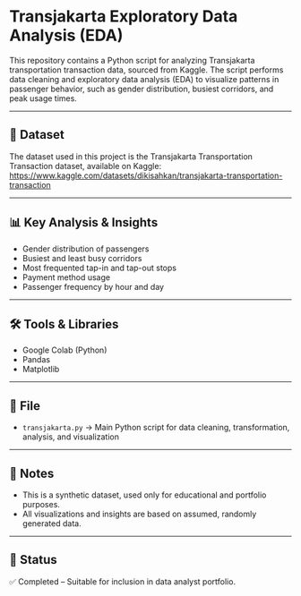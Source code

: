 # Transjakarta Exploratory Data Analysis (EDA)

This repository contains a Python script for analyzing Transjakarta transportation transaction data, sourced from Kaggle. The script performs data cleaning and exploratory data analysis (EDA) to visualize patterns in passenger behavior, such as gender distribution, busiest corridors, and peak usage times.

---

## 📄 Dataset
The dataset used in this project is the Transjakarta Transportation Transaction dataset, available on Kaggle:
https://www.kaggle.com/datasets/dikisahkan/transjakarta-transportation-transaction

---

## 📊 Key Analysis & Insights

- Gender distribution of passengers
- Busiest and least busy corridors
- Most frequented tap-in and tap-out stops
- Payment method usage
- Passenger frequency by hour and day

---

## 🛠️ Tools & Libraries

- Google Colab (Python)
- Pandas
- Matplotlib

---

## 📁 File

- `transjakarta.py` → Main Python script for data cleaning, transformation, analysis, and visualization

---

## 📝 Notes

- This is a synthetic dataset, used only for educational and portfolio purposes.
- All visualizations and insights are based on assumed, randomly generated data.

---

## 📌 Status

✅ Completed – Suitable for inclusion in data analyst portfolio.
